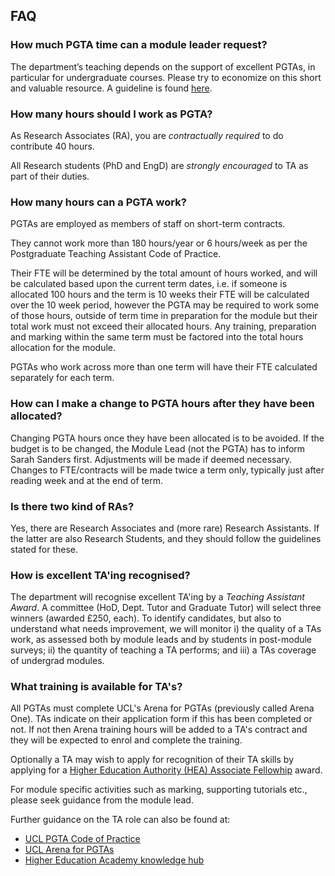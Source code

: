 ## FAQ

### How much PGTA time can a module leader request?

The department’s teaching depends on the support of excellent PGTAs, in particular for undergraduate courses. Please try
to economize on this short and valuable resource. A guideline is
found [here](https://github.com/UCLComputerScience/pgta/blob/gh-pages/hours.html).

### How many hours should I work as PGTA?

As Research Associates (RA), you are *contractually required* to do contribute 40 hours.

All Research students (PhD and EngD) are *strongly encouraged* to TA as part of their duties.

### How many hours can a PGTA work?

PGTAs are employed as members of staff on short-term contracts.

They cannot work more than 180 hours/year or 6 hours/week as per the Postgraduate Teaching Assistant Code of Practice.

Their FTE will be determined by the total amount of hours worked, and will be calculated based upon the current term
dates, i.e. if someone is allocated 100 hours and the term is 10 weeks their FTE will be calculated over the 10 week
period, however the PGTA may be required to work some of those hours, outside of term time in preparation for the module
but their total work must not exceed their allocated hours. Any training, preparation and marking within the same term
must be factored into the total hours allocation for the module.

PGTAs who work across more than one term will have their FTE calculated separately for each term.

### How can I make a change to PGTA hours after they have been allocated?

Changing PGTA hours once they have been allocated is to be avoided. If the budget is to be changed, the Module Lead (not
the PGTA) has to inform Sarah Sanders first. Adjustments will be made if deemed necessary. Changes to FTE/contracts will
be made twice a term only, typically just after reading week and at the end of term.

### Is there two kind of RAs?

Yes, there are Research Associates and (more rare) Research Assistants. If the latter are also Research Students, and
they should follow the guidelines stated for these.

### How is excellent TA'ing recognised?

The department will recognise excellent TA'ing by a *Teaching Assistant Award*. A committee (HoD, Dept. Tutor and
Graduate Tutor) will select three winners (awarded £250, each). To identify candidates, but also to understand what
needs improvement, we will monitor i) the quality of a TAs work, as assessed both by module leads and by students in
post-module surveys; ii) the quantity of teaching a TA performs; and iii) a TAs coverage of undergrad modules.

### What training is available for TA's?

All PGTAs must complete UCL's Arena for PGTAs (previously called Arena One). TAs indicate on their application form if
this has been completed or not. If not then Arena training hours will be added to a TA's contract and they will be
expected to enrol and complete the training.

Optionally a TA may wish to apply for recognition of their TA skills by applying for
a [Higher Education Authority (HEA) Associate Fellowhip](https://www.ucl.ac.uk/teaching-learning/professional-development/ucl-arena/arena-fellowship)
award.

For module specific activities such as marking, supporting tutorials etc., please seek guidance from the module lead.

Further guidance on the TA role can also be found at:

- [UCL PGTA Code of Practice](www.ucl.ac.uk/human-resources/postgraduate-teaching-assistant-code-practice)
- [UCL Arena for PGTAs](https://www.ucl.ac.uk/teaching-learning/professional-development/ucl-arena/ucl-arena-pgtas)
- [Higher Education Academy knowledge hub](https://www.advance-he.ac.uk/knowledge-hub)
